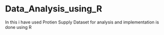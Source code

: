 # Data_Analysis_using_R
In this i have used Protien Supply Dataset for analysis and implementation is done using R
